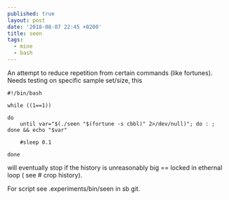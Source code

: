 ```yaml
---
published: true
layout: post
date: '2018-08-07 22:45 +0200'
title: seen
tags:
  - mine
  - bash
---
```

An attempt to reduce repetition from certain commands (like fortunes). Needs testing on specific sample set/size, this

    #!/bin/bash

    while ((1==1))

    do
        until var="$(./seen "$(fortune -s cbbl)" 2>/dev/null)"; do : ; done && echo "$var"

        #sleep 0.1
        
    done
    
will eventually stop if the history is unreasonably big == locked in ethernal loop ( see # crop history).
 
For script see .experiments/bin/seen in sb git.